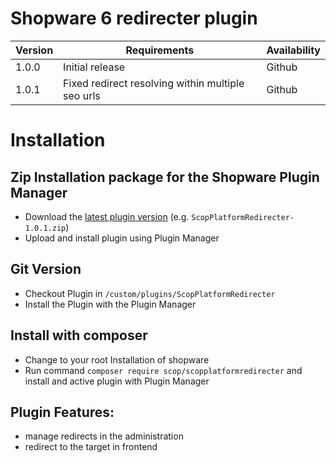 # Shopware 6 redirecter plugin

| Version 	| Requirements               	                                                             | Availability   |
|---------	|------------------------------------------------------------------------------------------- |----------------|
| 1.0.0     | Initial release                                                                          | Github         |
| 1.0.1     | Fixed redirect resolving within multiple seo urls                                                                       | Github         |



# Installation

## Zip Installation package for the Shopware Plugin Manager

* Download the [latest plugin version](https://github.com/scope01-GmbH/ScopPlatformRedirecter/releases/latest/) (e.g. `ScopPlatformRedirecter-1.0.1.zip`)
* Upload and install plugin using Plugin Manager

## Git Version
* Checkout Plugin in `/custom/plugins/ScopPlatformRedirecter`
* Install the Plugin with the Plugin Manager

## Install with composer
* Change to your root Installation of shopware
* Run command `composer require scop/scopplatformredirecter` and install and active plugin with Plugin Manager

## Plugin Features:
* manage redirects in the administration
* redirect to the target in frontend

